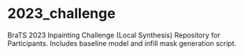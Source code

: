 # 2023_challenge
BraTS 2023 Inpainting Challenge (Local Synthesis) Repository for Participants. Includes baseline model and infill mask generation script.
